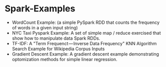 # Spark-Examples
- WordCount Example: (a simple PySpark RDD that counts the frequency of words in a given input string)
- NYC Taxi Pyspark Example: A set of simple map / reduce exercised that show how to manipulate data Spark RDDs.  
- TF-IDF: A "Term Frequenct — Inverse Data Frequency" KNN Algorithm Search Example for Wikipedia Corpus Inputs
- Gradient Descent Example: A gradient descent example demonstrating optomization methods for simple linear regression.
